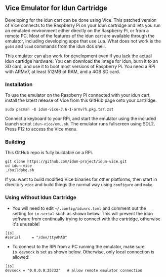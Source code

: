 ## Vice Emulator for Idun Cartridge

Developing for the idun cart can be done using Vice. This patched version of Vice connects to the Raspberry Pi on your Idun cartridge and lets you run an emulated environment either directly on the Raspberry Pi, or from a remote PC. Most of the features of the idun cart are available through the emulator, including developing apps that use Lua. What does not work is the `go64` and `load` commands from the idun dos shell.

This emulator can also work for development even if you lack the actual idun cartidge hardware. You can download the image for idun, burn it to an SD card, and use it to boot most versions of Raspberry Pi. You need a RPi with ARMv7, at least 512MB of RAM, and a 4GB SD card.

### Installation

To use the emulator on the Raspberry Pi connected with your idun cart, install the latest release of Vice from this GitHub page onto your cartridge.

```
sudo pacman -U idun-vice-3.6-1-armv7h.pkg.tar.zst
```

Connect a keyboard to your RPi, and start the emulator using the included launch script `idun-vice/emu.sh`. The emulator runs fullscreen using SDL2. Press F12 to access the Vice menu.

### Building

This GitHub repo is fully buildable on a RPi.
```
git clone https://github.com/idun-project/idun-vice.git
cd idun-vice
./buildpkg.sh
```

If you want to build modified Vice binaries for other platforms, then start in directory `vice` and build things the normal way using `configure` and `make`.

### Using without Idun Cartridge

- You will need to edit `~/.config/idunrc.toml` and comment out the setting for `io.serial` such as shown below. This will prevent the idun software from continually trying to connect with the cartridge, otherwise it's unusable!
```
[io]
#serial 	= "/dev/ttyAMA0"
```
- To connect to the RPi from a PC running the emulator, make sure `io.devsock` is set as shown below. Otherwise, only local connection is allowed!
```
[io]
devsock = "0.0.0.0:25232"	# allow remote emulator connection
```